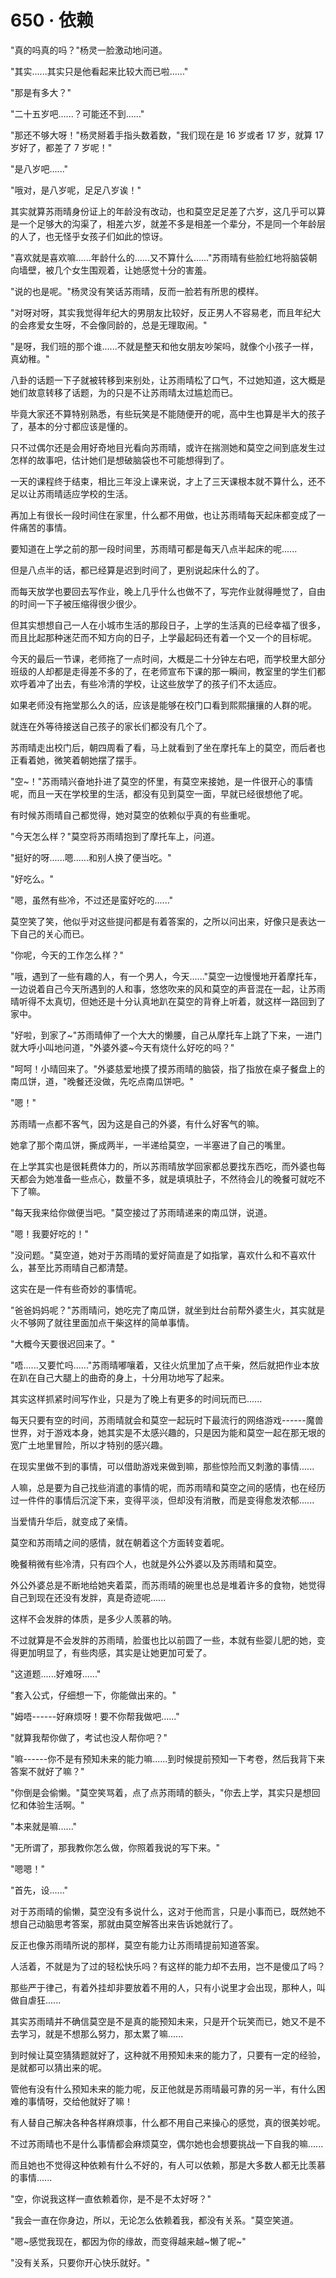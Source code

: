 <link rel="stylesheet" href="../../styles/text.css" />
<h1>650 · 依赖</h1>

"真的吗真的吗？"杨灵一脸激动地问道。

"其实......其实只是他看起来比较大而已啦......"

"那是有多大？"

"二十五岁吧......？可能还不到......"

"那还不够大呀！"杨灵掰着手指头数着数，"我们现在是 16 岁或者 17 岁，就算 17 岁好了，都差了 7 岁呢！"

"是八岁吧......"

"哦对，是八岁呢，足足八岁诶！"

其实就算苏雨晴身份证上的年龄没有改动，也和莫空足足差了六岁，这几乎可以算是一个足够大的沟渠了，相差六岁，就差不多是相差一个辈分，不是同一个年龄层的人了，也无怪乎女孩子们如此的惊讶。

"喜欢就是喜欢嘛......年龄什么的......又不算什么......"苏雨晴有些脸红地将脑袋朝向墙壁，被几个女生围观着，让她感觉十分的害羞。

"说的也是呢。"杨灵没有笑话苏雨晴，反而一脸若有所思的模样。

"对呀对呀，其实我觉得年纪大的男朋友比较好，反正男人不容易老，而且年纪大的会疼爱女生呀，不会像同龄的，总是无理取闹。"

"是呀，我们班的那个谁......不就是整天和他女朋友吵架吗，就像个小孩子一样，真幼稚。"

八卦的话题一下子就被转移到来别处，让苏雨晴松了口气，不过她知道，这大概是她们故意转移了话题，为的只是不让苏雨晴太过尴尬而已。

毕竟大家还不算特别熟悉，有些玩笑是不能随便开的呢，高中生也算是半大的孩子了，基本的分寸都应该是懂的。

只不过偶尔还是会用好奇地目光看向苏雨晴，或许在揣测她和莫空之间到底发生过怎样的故事吧，估计她们是想破脑袋也不可能想得到了。

一天的课程终于结束，相比三年没上课来说，才上了三天课根本就不算什么，还不足以让苏雨晴适应学校的生活。

再加上有很长一段时间住在家里，什么都不用做，也让苏雨晴每天起床都变成了一件痛苦的事情。

要知道在上学之前的那一段时间里，苏雨晴可都是每天八点半起床的呢......

但是八点半的话，都已经算是迟到时间了，更别说起床什么的了。

而每天放学也要回去写作业，晚上几乎什么也做不了，写完作业就得睡觉了，自由的时间一下子被压缩得很少很少。

但其实想想自己一人在小城市生活的那段日子，上学的生活真的已经幸福了很多，而且比起那种迷茫而不知方向的日子，上学最起码还有着一个又一个的目标呢。

今天的最后一节课，老师拖了一点时间，大概是二十分钟左右吧，而学校里大部分班级的人却都是走得差不多的了，在老师宣布下课的那一瞬间，教室里的学生们都欢呼着冲了出去，有些冷清的学校，让这些放学了的孩子们不太适应。

如果老师没有拖堂那么久的话，应该是能够在校门口看到熙熙攘攘的人群的呢。

就连在外等待接送自己孩子的家长们都没有几个了。

苏雨晴走出校门后，朝四周看了看，马上就看到了坐在摩托车上的莫空，而后者也正看着她，微笑着朝她摆了摆手。

"空\~！"苏雨晴兴奋地扑进了莫空的怀里，有莫空来接她，是一件很开心的事情呢，而且一天在学校里的生活，都没有见到莫空一面，早就已经很想他了呢。

有时候苏雨晴自己都觉得，她对莫空的依赖似乎真的有些重呢。

"今天怎么样？"莫空将苏雨晴抱到了摩托车上，问道。

"挺好的呀......嗯......和别人换了便当吃。"

"好吃么。"

"嗯，虽然有些冷，不过还是蛮好吃的......"

莫空笑了笑，他似乎对这些提问都是有着答案的，之所以问出来，好像只是表达一下自己的关心而已。

"你呢，今天的工作怎么样？"

"哦，遇到了一些有趣的人，有一个男人，今天......"莫空一边慢慢地开着摩托车，一边说着自己今天所遇到的人和事，悠悠吹来的风和莫空的声音混在一起，让苏雨晴听得不太真切，但她还是十分认真地趴在莫空的背脊上听着，就这样一路回到了家中。

"好啦，到家了\~"苏雨晴伸了一个大大的懒腰，自己从摩托车上跳了下来，一进门就大呼小叫地问道，"外婆外婆\~今天有烧什么好吃的吗？"

"呵呵！小晴回来了。"外婆慈爱地摸了摸苏雨晴的脑袋，指了指放在桌子餐盘上的南瓜饼，道，"晚餐还没做，先吃点南瓜饼吧。"

"嗯！"

苏雨晴一点都不客气，因为这是自己的外婆，有什么好客气的嘛。

她拿了那个南瓜饼，撕成两半，一半递给莫空，一半塞进了自己的嘴里。

在上学其实也是很耗费体力的，所以苏雨晴放学回家都总要找东西吃，而外婆也每天都会为她准备一些点心，数量不多，就是填填肚子，不然待会儿的晚餐可就吃不下了嘛。

"每天我来给你做便当吧。"莫空接过了苏雨晴递来的南瓜饼，说道。

"嗯！我要好吃的！"

"没问题。"莫空道，她对于苏雨晴的爱好简直是了如指掌，喜欢什么和不喜欢什么，甚至比苏雨晴自己都清楚。

这实在是一件有些奇妙的事情呢。

"爸爸妈妈呢？"苏雨晴问，她吃完了南瓜饼，就坐到灶台前帮外婆生火，其实就是火不够网了就往里面加点干柴这样的简单事情。

"大概今天要很迟回来了。"

"唔......又要忙吗......"苏雨晴嘟嚷着，又往火炕里加了点干柴，然后就把作业本放在趴在自己大腿上的曲奇的身上，十分用功地写了起来。

其实这样抓紧时间写作业，只是为了晚上有更多的时间玩而已......

每天只要有空的时间，苏雨晴就会和莫空一起玩时下最流行的网络游戏------魔兽世界，对于游戏本身，她其实是不太感兴趣的，只是因为能和莫空一起在那无垠的宽广土地里冒险，所以才特别的感兴趣。

在现实里做不到的事情，可以借助游戏来做到嘛，那些惊险而又刺激的事情......

人嘛，总是要为自己找些消遣的事情的呢，而苏雨晴和莫空之间的感情，也在经历过一件件的事情后沉淀下来，变得平淡，但却没有消散，而是变得愈发浓郁......

当爱情升华后，就变成了亲情。

莫空和苏雨晴之间的感情，就在朝着这个方面转变着呢。

晚餐稍微有些冷清，只有四个人，也就是外公外婆以及苏雨晴和莫空。

外公外婆总是不断地给她夹着菜，而苏雨晴的碗里也总是堆着许多的食物，她觉得自己到现在还没有发胖，真是奇迹呢......

这样不会发胖的体质，是多少人羡慕的呐。

不过就算是不会发胖的苏雨晴，脸蛋也比以前圆了一些，本就有些婴儿肥的她，变得更加明显了，有些肉感，其实是让她更加可爱了。

"这道题......好难呀......"

"套入公式，仔细想一下，你能做出来的。"

"姆唔------好麻烦呀！要不你帮我做吧......"

"就算我帮你做了，考试也没人帮你吧？"

"嘛------你不是有预知未来的能力嘛......到时候提前预知一下考卷，然后我背下来答案不就好了嘛？"

"你倒是会偷懒。"莫空笑骂着，点了点苏雨晴的额头，"你去上学，其实只是想回忆和体验生活啊。"

"本来就是嘛......"

"无所谓了，那我教你怎么做，你照着我说的写下来。"

"嗯嗯！"

"首先，设......"

对于苏雨晴的偷懒，莫空没有多说什么，这对于他而言，只是小事而已，既然她不想自己动脑思考答案，那就由莫空解答出来告诉她就行了。

反正也像苏雨晴所说的那样，莫空有能力让苏雨晴提前知道答案。

人活着，不就是为了过的轻松快乐吗？有这样的能力却不去用，岂不是傻瓜了吗？

那些严于律己，有着外挂却非要放着不用的人，只有小说里才会出现，那种人，叫做自虐狂......

其实苏雨晴并不确信莫空是不是真的能预知未来，只是开个玩笑而已，她又不是不去学习，就是不想那么努力，那太累了嘛......

到时候让莫空猜猜题就好了，这种就不用预知未来的能力了，只要有一定的经验，是就都可以猜出来的呢。

管他有没有什么预知未来的能力呢，反正他就是苏雨晴最可靠的另一半，有什么困难的事情呀，交给他就好了嘛！

有人替自己解决各种各样麻烦事，什么都不用自己来操心的感觉，真的很美妙呢。

不过苏雨晴也不是什么事情都会麻烦莫空，偶尔她也会想要挑战一下自我的嘛......

而且她也不觉得这种依赖有什么不好的，有人可以依赖，那是大多数人都无比羡慕的事情......

"空，你说我这样一直依赖着你，是不是不太好呀？"

"我会一直在你身边，所以，无论怎么依赖着我，都没有关系。"莫空笑道。

"嗯\~感觉我现在，都因为你的缘故，而变得越来越\~懒了呢\~"

"没有关系，只要你开心快乐就好。"
